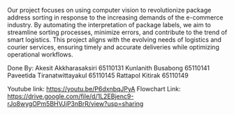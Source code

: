 Our project focuses on using computer vision to revolutionize package address sorting in response to the increasing demands of the e-commerce industry. By automating the interpretation of package labels, we aim to streamline sorting processes, minimize errors, and contribute to the trend of smart logistics. This project aligns with the evolving needs of logistics and courier services, ensuring timely and accurate deliveries while optimizing operational workflows.

Done By:
Akesit Akkharasaksiri 65110131
Kunlanith Busabong 65110141
Paveetida Tiranatwittayakul 65110145
Rattapol Kitirak 65110149


Youtube link: https://youtu.be/P6dxnbqJPyA
Flowchart Link: https://drive.google.com/file/d/1L2EBjenc9-rJo8wygOPm5BHVJjP3nBrR/view?usp=sharing
